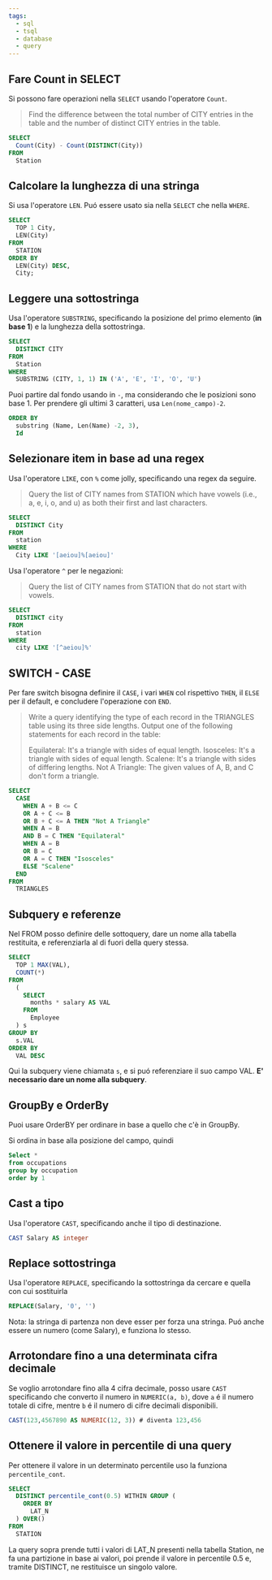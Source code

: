 ```yaml
---
tags:
  - sql
  - tsql
  - database
  - query
---
```


## Fare Count in SELECT

Si possono fare operazioni nella `SELECT` usando l'operatore `Count`.

> Find the difference between the total number of CITY entries in the table and the number of distinct CITY entries in the table.

```sql
SELECT
  Count(City) - Count(DISTINCT(City))
FROM
  Station
```

## Calcolare la lunghezza di una stringa

Si usa l'operatore `LEN`. Puó essere usato sia nella `SELECT` che nella `WHERE`.

```sql
SELECT
  TOP 1 City,
  LEN(City)
FROM
  STATION
ORDER BY
  LEN(City) DESC,
  City;
```

## Leggere una sottostringa

Usa l'operatore `SUBSTRING`, specificando la posizione del primo elemento (**in base 1**) e la lunghezza della sottostringa.

```sql
SELECT
  DISTINCT CITY
FROM
  Station
WHERE
  SUBSTRING (CITY, 1, 1) IN ('A', 'E', 'I', 'O', 'U')
```

Puoi partire dal fondo usando in `-`, ma considerando che le posizioni sono base 1. Per prendere gli ultimi 3 caratteri, usa `Len(nome_campo)-2`.

```sql
ORDER BY
  substring (Name, Len(Name) -2, 3),
  Id
```

## Selezionare item in base ad una regex

Usa l'operatore `LIKE`, con `%` come jolly, specificando una regex da seguire.

> Query the list of CITY names from STATION which have vowels (i.e., a, e, i, o, and u) as both their first and last characters.

```sql
SELECT
  DISTINCT City
FROM
  station
WHERE
  City LIKE '[aeiou]%[aeiou]'
```

Usa l'operatore `^` per le negazioni:

> Query the list of CITY names from STATION that do not start with vowels.

```sql
SELECT
  DISTINCT city
FROM
  station
WHERE
  city LIKE '[^aeiou]%'
```

## SWITCH - CASE

Per fare switch bisogna definire il `CASE`, i vari `WHEN` col rispettivo `THEN`, il `ELSE` per il default, e concludere l'operazione con `END`.

> Write a query identifying the type of each record in the TRIANGLES table using its three side lengths. Output one of the following statements for each record in the table:
>
>
>Equilateral: It's a triangle with  sides of equal length.
>Isosceles: It's a triangle with  sides of equal length.
>Scalene: It's a triangle with  sides of differing lengths.
>Not A Triangle: The given values of A, B, and C don't form a triangle.

```sql
SELECT
  CASE
    WHEN A + B <= C
    OR A + C <= B
    OR B + C <= A THEN "Not A Triangle"
    WHEN A = B
    AND B = C THEN "Equilateral"
    WHEN A = B
    OR B = C
    OR A = C THEN "Isosceles"
    ELSE "Scalene"
  END
FROM
  TRIANGLES
```

## Subquery e referenze

Nel FROM posso definire delle sottoquery, dare un nome alla tabella restituita, e referenziarla al di fuori della query stessa.

```sql
SELECT
  TOP 1 MAX(VAL),
  COUNT(*)
FROM
  (
    SELECT
      months * salary AS VAL
    FROM
      Employee
  ) s
GROUP BY
  s.VAL
ORDER BY
  VAL DESC
```

Qui la subquery viene chiamata `s`, e si puó referenziare il suo campo VAL.
**E' necessario dare un nome alla subquery**.

## GroupBy e OrderBy

Puoi usare OrderBY per ordinare in base a quello che c'è in GroupBy.

Si ordina in base alla posizione del campo, quindi

```sql
Select *
from occupations
group by occupation 
order by 1
```

## Cast a tipo

Usa l'operatore `CAST`, specificando anche il tipo di destinazione.

```sql
CAST Salary AS integer
```

## Replace sottostringa

Usa l'operatore `REPLACE`, specificando la sottostringa da cercare e quella con cui sostituirla

```sql
REPLACE(Salary, '0', '')
```

Nota: la stringa di partenza non deve esser per forza una stringa. Puó anche essere un numero (come Salary), e funziona lo stesso.

## Arrotondare fino a una determinata cifra decimale

Se voglio arrotondare fino alla 4 cifra decimale, posso usare `CAST` specificando che converto il numero in `NUMERIC(a, b)`, dove `a` é il numero totale di cifre, mentre `b` é il numero di cifre decimali disponibili.

```sql
CAST(123,4567890 AS NUMERIC(12, 3)) # diventa 123,456
```

## Ottenere il valore in percentile di una query

Per ottenere il valore in un determinato percentile uso la funziona `percentile_cont`.

```sql
SELECT
  DISTINCT percentile_cont(0.5) WITHIN GROUP (
    ORDER BY
      LAT_N
  ) OVER()
FROM
  STATION
```

La query sopra prende tutti i valori di LAT_N presenti nella tabella Station, ne fa una partizione in base ai valori, poi prende il valore in percentile 0.5 e, tramite DISTINCT, ne restituisce un singolo valore.
